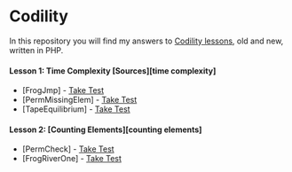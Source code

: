 # Codility

In this repository you will find my answers to [Codility lessons](https://codility.com/programmers/lessons/), old and new, written in PHP.

#### Lesson 1: Time Complexity [Sources][time complexity]
* [FrogJmp] - [Take Test](https://codility.com/demo/take-sample-test/frog_jmp)
* [PermMissingElem] - [Take Test](https://codility.com/demo/take-sample-test/perm_missing_elem)
* [TapeEquilibrium] - [Take Test](https://codility.com/demo/take-sample-test/tape_equilibrium)

#### Lesson 2: [Counting Elements][counting elements]
* [PermCheck] - [Take Test](https://codility.com/demo/take-sample-test/frog_river_one)
* [FrogRiverOne] - [Take Test](https://codility.com/demo/take-sample-test/perm_check)

